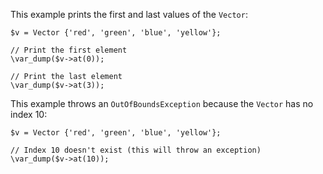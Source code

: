This example prints the first and last values of the `Vector`:

```existing-key.hack
$v = Vector {'red', 'green', 'blue', 'yellow'};

// Print the first element
\var_dump($v->at(0));

// Print the last element
\var_dump($v->at(3));
```

This example throws an `OutOfBoundsException` because the `Vector` has no index 10:

```missing-key.hack
$v = Vector {'red', 'green', 'blue', 'yellow'};

// Index 10 doesn't exist (this will throw an exception)
\var_dump($v->at(10));
```
